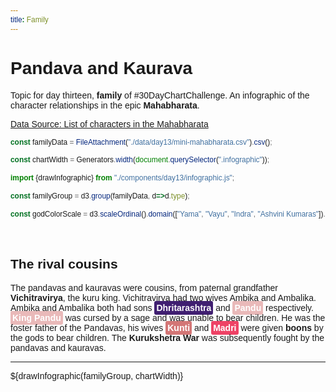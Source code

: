 ```yaml
---
title: Family
---
```


# Pandava and Kaurava

Topic for day thirteen, **family** of #30DayChartChallenge. An infographic of the character relationships in the epic **Mahabharata**.

[Data Source: List of characters in the Mahabharata](https://en.wikipedia.org/wiki/List_of_characters_in_the_Mahabharata)

```js
const familyData = FileAttachment("./data/day13/mini-mahabharata.csv").csv();
```


```js
const chartWidth = Generators.width(document.querySelector(".infographic"));

import {drawInfographic} from "./components/day13/infographic.js";

const familyGroup = d3.group(familyData, d=>d.type);

const godColorScale = d3.scaleOrdinal().domain(["Yama", "Vayu", "Indra", "Ashvini Kumaras"]).range(['#363636','#9895f9','#72caff','#a4295f']);
```

<br>

## The rival cousins

The pandavas and kauravas were cousins, from paternal grandfather **Vichitravirya**, the kuru king. Vichitravirya had two wives Ambika and Ambalika. Ambika and Ambalika both had sons <span class="father" style="background-color:#401F71;">Dhritarashtra</span> and <span class="father" style="background-color:#e9b9b9;">Pandu</span> respectively. <span class="father" style="background-color:#e9b9b9;">King Pandu</span> was cursed by a sage and was unable to bear children. He was the foster father of the Pandavas, his wives <span class="father" style="background-color:#d37676;">Kunti</span> and <span class="father" style="background-color:#EE4266;">Madri</span> were given **boons** by the gods to bear children.
The **Kurukshetra War** was subsequently fought by the pandavas and kauravas.

---


<div class="grid grid-cols-1 infographic">${drawInfographic(familyGroup, chartWidth)}</div>

<style>
    * {
        font-family: sans-serif;
    }

    .father {
        border-radius: 3px;
        padding: 3px;
        font-weight: bold;
        color: white;
    }

    text {
        font-family: sans-serif;
    }

    .infographic {
        max-width: 450px;
    }

    path .Yudhishthira {
        background: rgb(232,131,23);
        background: linear-gradient(90deg, rgba(232,131,23,1) 50%, rgba(211,118,118,1) 50%);
    }
</style>